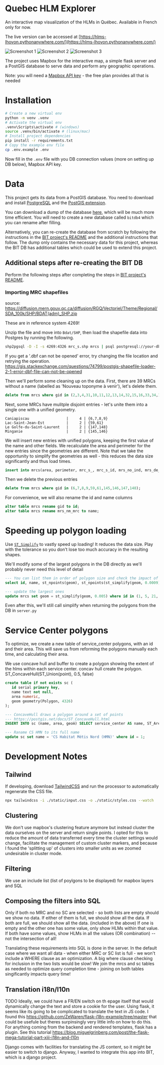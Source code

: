 
# Quebec HLM Explorer

An interactive map visualization of the HLMs in Québec. Available in French only for now.

The live version can be accessed at [https://hlms-lhovon.pythonanywhere.com/](https://hlms-lhovon.pythonanywhere.com/)

![Screenshot 1](assets/screenshot1.jpg)
![Screenshot 2](assets/screenshot2.jpg)
![Screenshot 3](assets/screenshot3.jpg)


The project uses Mapbox for the interactive map, a simple flask server and a PostGIS database to serve data and perform any geographic operations.

Note: you will need a [Mapbox API key](https://docs.mapbox.com/help/getting-started/access-tokens/) - the free plan provides all that is needed

# Installation

```bash
# Create a new virtual env
python -m venv .venv
# Activate the virtual env
.venv\Scripts\activate # (windows)
source .venv/bin/activate # (linux/mac)
# Install project dependencies
pip install -r requirements.txt
# Copy the example env file
cp .env.example .env
```

Now fill in the `.env` file with you DB connection values (more on setting up DB below), Mapbox API key.

# Data
This project gets its data from a PostGIS database. You need to download and install [PostgreSQL](https://www.postgresql.org/download/) and the [PostGIS extension](https://postgis.net/documentation/getting_started/).

You can download a dump of the database [here](https://f005.backblazeb2.com/file/bit-data-public/exploredb_20240114.sql), which will be much more time efficient. You will need to create a new database called `bitdb4` which you can rename after filling.

Alternatively, you can re-create the database from scratch by following the instructions in the [BIT project's README](https://github.com/ReCONstruct-Digital-Platform/Building-Identification-Tool) and the additional instructions that follow. The dump only contains the necessary data for this project, whereas the BIT DB has additional tables which could be used to extend this project.


## Additional steps after re-creating the BIT DB

Perform the following steps after completing the steps in [BIT project's README](https://github.com/ReCONstruct-Digital-Platform/Building-Identification-Tool).

### Importing MRC shapefiles
source: https://diffusion.mern.gouv.qc.ca/diffusion/RGQ/Vectoriel/Theme/Regional/SDA_100k/SHP/BDAT(adm)_SHP.zip

These are in reference system 4269!

Unzip the file and move into `Bdat/SHP`, then load the shapefile data into Postgres by running the following.  
```bash
shp2pgsql -D -I -s 4269:4326 mrc_s.shp mrcs | psql postgresql://your-db-connection-string/exploredb
```

If you get a '.dbf can not be opened' error, try changing the file location and retrying the operation.
https://gis.stackexchange.com/questions/74799/postgis-shapefile-loader-2-1-error-dbf-file-can-not-be-opened


Then we'll perform some cleaning up on the data.
First, there are 39 MRCs without a name (labelled as 'Nouveau toponyme à venir'), let's delete them.

```sql
delete from mrcs where gid in (2,3,4,31,10,11,12,13,14,32,15,16,33,34,17,18,19,20,22,25,26,36,28,35,37,38,29,30,39,42,43,44,45,47,48,49,50,51,52);
```

Next, some MRCs have mulitple disjoint entries - let's unite them into a single one with a unified geometry.
```
Caniapiscau                 |     4 | {6,7,8,9}
Lac-Saint-Jean-Est          |     2 | {59,61}
Le Golfe-du-Saint-Laurent   |     2 | {147,148}
Minganie                    |     2 | {145,146}
```


We will insert new entries with unified polygons, keeping the first value of the name and other fields. We recalculate the area and perimeter for the new entries since the geometries are different. Note that we take the opportunity to simplify the geometries as well - this reduces the data size significantly and thus load times. 

```sql
insert into mrcs(area, perimeter, mrc_s_, mrc_s_id, mrs_no_ind, mrs_de_ind, mrs_co_mrc, mrs_nm_mrc, mrs_co_reg, mrs_nm_reg, mrs_co_ref, mrs_co_ver, geom) select st_area(ST_Union(geom)), st_perimeter(st_union(geom)), (array_agg(mrc_s_))[1], (array_agg(mrc_s_id))[1], (array_agg(mrs_no_ind))[1], (array_agg(mrs_de_ind))[1], (array_agg(mrs_co_mrc))[1], mrs_nm_mrc, (array_agg(mrs_co_reg))[1], (array_agg(mrs_nm_reg))[1], (array_agg(mrs_co_ref))[1], (array_agg(mrs_co_ver))[1], ST_Multi(ST_Union(ST_Simplify(geom, 0.00085))) from mrcs group by mrs_nm_mrc having count(*) > 1;
```

Then we delete the previous entries
```sql
delete from mrcs where gid in (6,7,8,9,59,61,145,146,147,148);
```

For convenience, we will also rename the id and name columns
```sql
alter table mrcs rename gid to id; 
alter table mrcs rename mrs_nm_mrc to name;
```


# Speeding up polygon loading

Use [`ST_Simplify`](https://postgis.net/docs/ST_Simplify.html) to vastly speed up loading! It reduces the data size. Play with the tolerance so you don't lose too much accuracy in the resulting shapes.

We'll modify some of the largest polygons in the DB directly as we'll probably never need this level of detail

```sql
--- You can list them in order of polygon size and check the impact of a simplify operations with various tolerances
select id, name, st_npoints(geom), st_npoints(st_simplify(geom, 0.0009)) from mrcs order by st_npoints(geom) desc;

--- update the largest ones
update mrcs set geom = st_simplify(geom, 0.005) where id in (1, 5, 21, 24, 78, 40, 58, 77, 80, 85, 23);
```

Even after this, we'll still call simplify when returning the polygons from the DB in `server.py`


# Service Center polygons

To optimize, we create a new table of service_center polygons, with an id and their area.
This will save us from reforming the polygons manually each time, and calculating their area.

We use concave hull and buffer to create a polygon showing the extent of the hlms within each service center.
concav hull create the polygon.
ST_ConcaveHull(ST_Union(point), 0.5, false)

```sql
create table if not exists sc (
   id serial primary key,
   name text not null,
   area numeric,
   geom geometry(Polygon, 4326)
);

--- ConcaveHull draws a polygon around a set of points
--- https://postgis.net/docs/ST_ConcaveHull.html
INSERT INTO sc (name, area, geom) SELECT service_center AS name, ST_Area(ST_ConcaveHull(ST_Union(point), 0.5)) AS area, ST_simplify(ST_buffer(ST_ConcaveHull(ST_Union(point), 0.5, false), 0.01), 0.1) AS geom FROM hlms GROUP BY service_center ORDER BY ST_Area(ST_ConcaveHull(ST_Union(point), 0.5)) DESC;

--- Raname CS HMN to its full name
update sc set name = 'CS Habitat Métis Nord (HMN)' where id = 1;
```


# Development Notes

## Tailwind 
If developing, download [TailwindCSS](https://tailwindcss.com/docs/installation) and run the processor to automatically regenerate the CSS file.
```bash
npx tailwindcss -i ./static/input.css -o ./static/styles.css --watch
```

## Clustering
We don't use mapbox's clustering feature anymore but instead cluster the data ourselves on the server and return single points.
I opted for this to reduce the amount of data transferred every time the cluster settings would change, facilitate the management of custom cluster markers, and because I found the 'splitting up' of clusters into smaller units as we zoomed undesirable in cluster mode. 

## Filtering
We use an include list (list of poylgons to be displayed) for mapbox layers and SQL


## Composing the filters into SQL

Only if both no MRC and no SC are selected - so both lists are empty should we show no data.
If either of them is full, we should show all the data.
If both are full, we should show all the data. (included in the above)
If one is empty and the other one has some value, only show HLMs within that value.
If both have some values, show HLMs in all the values (OR combination) -- not the intersection of all!

Translating these requirements into SQL is done in the server.
In the default case where we want all data - when either MRC or SC list is full - we won't include a WHERE clause as an optimization.
A big where clause checking for inclusion in the two lists would be slow!
We join the mrcs and sc tables as needed to optimize query completion time - joining on both tables singificantly impacts query time! 


## Translation i18n/l10n
TODO
Ideally, we could have a FR/EN switch on th epage itself that would dynamically change the text and store a cookie for the user.
Using flask, it seems like its going to be complicated to translate the text in JS code. I found this https://github.com/ZeWaren/flask-i18n-example/tree/master that could be usefule but theres surpinsingly very little info on how to do this.
For anything coming from the backend and rendered templates, flask has a plugin.
See this tutorial https://blog.miguelgrinberg.com/post/the-flask-mega-tutorial-part-xiii-i18n-and-l10n

Django comes with facilities for translating the JS content, so it might be easier to switch to django.
Anyway, I wanted to integrate this app into BIT, which is a django project.

